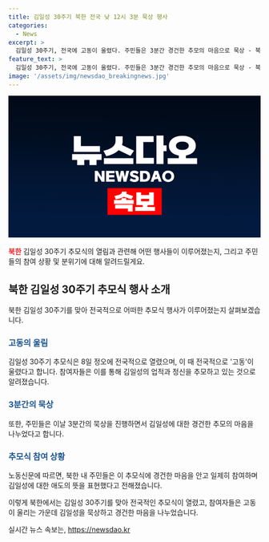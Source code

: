```yaml
---
title: 김일성 30주기 북한 전국 낮 12시 3분 묵상 행사
categories:
  - News
excerpt: >
  김일성 30주기, 전국에 고동이 울렸다. 주민들은 3분간 경건한 추모의 마음으로 묵상 - 북한 노동당 기관지인 노동신문은 8일 정오에 전국적으로 열린 김일성 30주기 기념행사에 대해 보도했다. 주민들은 일제히 3분간 묵상하며 추모의 마음을 전했다고 전했다.
feature_text: >
  김일성 30주기, 전국에 고동이 울렸다. 주민들은 3분간 경건한 추모의 마음으로 묵상 - 북한 노동당 기관지인 노동신문은 8일 정오에 전국적으로 열린 김일성 30주기 기념행사에 대해 보도했다. 주민들은 일제히 3분간 묵상하며 추모의 마음을 전했다고 전했다.
image: '/assets/img/newsdao_breakingnews.jpg'
---
```


<p><img src="/assets/img/newsdao_breakingnews.jpg" alt="koreaapp 속보" /></p>

<p><b><span style="color: #ee2323;">북한</span></b> 김일성 30주기 추모식의 열림과 관련해 어떤 행사들이 이루어졌는지, 그리고 주민들의 참여 상황 및 분위기에 대해 알려드릴게요.</p>

<h2 data-ke-size="size26">북한 김일성 30주기 추모식 행사 소개</h2>

<p>북한 김일성 30주기를 맞아 전국적으로 어떠한 추모식 행사가 이루어졌는지 살펴보겠습니다.</p>

<h3><b><span style="color: #1a5490;">고동의 울림</span></b></h3>

<p>김일성 30주기 추모식은 8일 정오에 전국적으로 열렸으며, 이 때 전국적으로 '고동'이 울렸다고 합니다. 참여자들은 이를 통해 김일성의 업적과 정신을 추모하고 있는 것으로 알려졌습니다.</p>

<h3><b><span style="color: #1a5490;">3분간의 묵상</span></b></h3>

<p>또한, 주민들은 이날 3분간의 묵상을 진행하면서 김일성에 대한 경건한 추모의 마음을 나누었다고 합니다.</p>

<h3><b><span style="color: #1a5490;">추모식 참여 상황</span></b></h3>

<p>노동신문에 따르면, 북한 내 주민들은 이 추모식에 경건한 마음을 안고 일제히 참여하며 김일성에 대한 애도의 뜻을 표현했다고 전해졌습니다.</p>

<p>이렇게 북한에서는 김일성 30주기를 맞아 전국적인 추모식이 열렸고, 참여자들은 고동이 울리는 가운데 김일성을 묵상하고 경건한 마음을 나누었습니다.</p>
실시간 뉴스 속보는, <a href="https://newsdao.kr" rel="dofollow">https://newsdao.kr</a>


